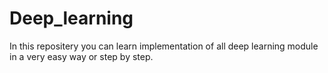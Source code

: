 # Deep_learning
In this repositery you can learn implementation of all deep learning module in a very easy way or step by step.
